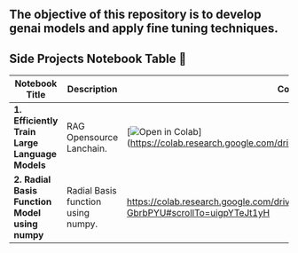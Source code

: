 ## The objective of this repository is to develop genai models and apply fine tuning techniques.

## Side Projects Notebook Table 📑

| Notebook Title                                               | Description                                                  | Colab Badge                                                  |
| ------------------------------------------------------------ | ------------------------------------------------------------ | ------------------------------------------------------------ |
| **1. Efficiently Train Large Language Models** | RAG Opensource Lanchain. | [![Open in Colab](https://colab.research.google.com/assets/colab-badge.svg)] (https://colab.research.google.com/drive/1rhw8RVjGlsJV6FYgabVd76CSnnUVd91K) |
| **2. Radial Basis Function Model using numpy** | Radial Basis function using numpy. | https://colab.research.google.com/drive/1YAEMjYcluljb766nFktnYd8I-GbrbPYU#scrollTo=uigpYTeJt1yH       |

